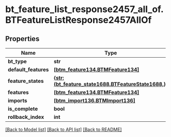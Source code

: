 # bt_feature_list_response2457_all_of.BTFeatureListResponse2457AllOf

## Properties
Name | Type | Description | Notes
------------ | ------------- | ------------- | -------------
**bt_type** | **str** |  | [optional] 
**default_features** | [**[btm_feature134.BTMFeature134]**](BTMFeature134.md) |  | [optional] 
**feature_states** | [**{str: (bt_feature_state1688.BTFeatureState1688,)}**](BTFeatureState1688.md) |  | [optional] 
**features** | [**[btm_feature134.BTMFeature134]**](BTMFeature134.md) |  | [optional] 
**imports** | [**[btm_import136.BTMImport136]**](BTMImport136.md) |  | [optional] 
**is_complete** | **bool** |  | [optional] 
**rollback_index** | **int** |  | [optional] 

[[Back to Model list]](../README.md#documentation-for-models) [[Back to API list]](../README.md#documentation-for-api-endpoints) [[Back to README]](../README.md)



